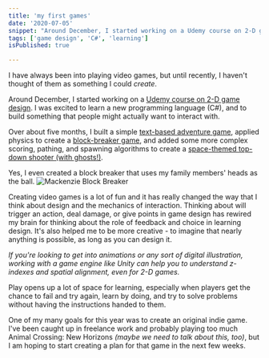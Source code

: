 ```yaml
---
title: 'my first games'
date: '2020-07-05'
snippet: "Around December, I started working on a Udemy course on 2-D game design. I was excited to learn a new programming language (C#), and to build something that people might actually want to interact with."
tags: ['game design', 'C#', 'learning']
isPublished: true

---
```

I have always been into playing video games, but until recently, I haven't thought of them as something I could *create*. 

Around December, I started working on a [Udemy course on 2-D game design](https://www.udemy.com/course/unitycourse/learn/lecture/10248514). I was excited to learn a new programming language (C#), and to build something that people might actually want to interact with.

Over about five months, I built a simple [text-based adventure game](https://larszachary.itch.io/reeds-street-toast-adventure), applied physics to create a [block-breaker game](https://larszachary.itch.io/block-breaker-5000), and added some more complex scoring, pathing, and spawning algorithms to create a [space-themed top-down shooter (with ghosts!)](https://larszachary.itch.io/the-sky-is-haunted). 

Yes, I even created a block breaker that uses my family members' heads as the ball.
![Mackenzie Block Breaker](https://unitygameslzm.s3.us-east-2.amazonaws.com/MackenzieBlockBreaker720/homescreen.png)

Creating video games is a lot of fun and it has really changed the way that I think about design and the mechanics of interaction. Thinking about will trigger an action, deal damage, or give points in game design has rewired my brain for thinking about the role of feedback and choice in learning design. It's also helped me to be more creative - to imagine that nearly anything is possible, as long as you can design it. 

_If you're looking to get into animations or any sort of digital illustration, working with a game engine like Unity can help you to understand z-indexes and spatial alignment, even for 2-D games._

Play opens up a lot of space for learning, especially when players get the chance to fail and try again, learn by doing, and try to solve problems without having the instructions handed to them. 

One of my many goals for this year was to create an original indie game. I've been caught up in freelance work and probably playing too much Animal Crossing: New Horizons _(maybe we need to talk about this, too)_, but I am hoping to start creating a plan for that game in the next few weeks. 